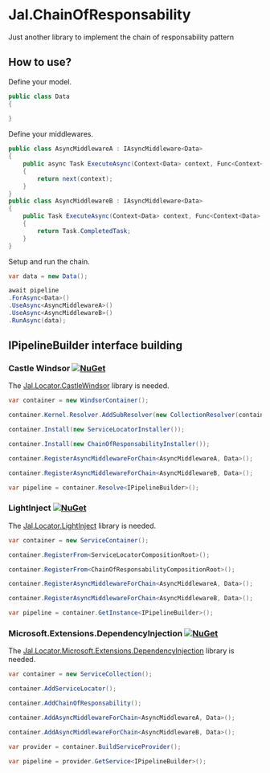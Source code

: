 # Jal.ChainOfResponsability
Just another library to implement the chain of responsability pattern

## How to use?
Define your model.
```csharp
public class Data
{
    
}
```
Define your middlewares.
```csharp
public class AsyncMiddlewareA : IAsyncMiddleware<Data>
{
    public async Task ExecuteAsync(Context<Data> context, Func<Context<Data>, Task> next)
    {
        return next(context);
    }
}
public class AsyncMiddlewareB : IAsyncMiddleware<Data>
{
    public Task ExecuteAsync(Context<Data> context, Func<Context<Data>, Task> next)
    {
        return Task.CompletedTask;
    }
}
```
Setup and run the chain.
```csharp
var data = new Data();

await pipeline
.ForAsync<Data>()
.UseAsync<AsyncMiddlewareA>()
.UseAsync<AsyncMiddlewareB>()
.RunAsync(data);
```
## IPipelineBuilder interface building

### Castle Windsor [![NuGet](https://img.shields.io/nuget/v/Jal.ChainOfResponsability.Installer.svg)](https://www.nuget.org/packages/Jal.ChainOfResponsability.Installer)

The [Jal.Locator.CastleWindsor](https://www.nuget.org/packages/Jal.Locator.CastleWindsor/) library is needed.

```csharp
var container = new WindsorContainer();

container.Kernel.Resolver.AddSubResolver(new CollectionResolver(container.Kernel));

container.Install(new ServiceLocatorInstaller());

container.Install(new ChainOfResponsabilityInstaller());

container.RegisterAsyncMiddlewareForChain<AsyncMiddlewareA, Data>();

container.RegisterAsyncMiddlewareForChain<AsyncMiddlewareB, Data>();

var pipeline = container.Resolve<IPipelineBuilder>();
``` 
### LightInject [![NuGet](https://img.shields.io/nuget/v/Jal.ChainOfResponsability.LightInject.Installer.svg)](https://www.nuget.org/packages/Jal.ChainOfResponsability.LightInject.Installer)

The [Jal.Locator.LightInject](https://www.nuget.org/packages/Jal.Locator.LightInject/) library is needed. 

```csharp
var container = new ServiceContainer();

container.RegisterFrom<ServiceLocatorCompositionRoot>();

container.RegisterFrom<ChainOfResponsabilityCompositionRoot>();

container.RegisterAsyncMiddlewareForChain<AsyncMiddlewareA, Data>();

container.RegisterAsyncMiddlewareForChain<AsyncMiddlewareB, Data>();

var pipeline = container.GetInstance<IPipelineBuilder>();
``` 

### Microsoft.Extensions.DependencyInjection [![NuGet](https://img.shields.io/nuget/v/Jal.ChainOfResponsability.Microsoft.Extensions.DependencyInjection.svg)](https://www.nuget.org/packages/Jal.ChainOfResponsability.Microsoft.Extensions.DependencyInjection)

The [Jal.Locator.Microsoft.Extensions.DependencyInjection](https://www.nuget.org/packages/Jal.Locator.Microsoft.Extensions.DependencyInjection/) library is needed. 

```csharp
var container = new ServiceCollection();

container.AddServiceLocator();

container.AddChainOfResponsability();

container.AddAsyncMiddlewareForChain<AsyncMiddlewareA, Data>();

container.AddAsyncMiddlewareForChain<AsyncMiddlewareB, Data>();

var provider = container.BuildServiceProvider();

var pipeline = provider.GetService<IPipelineBuilder>();
``` 
